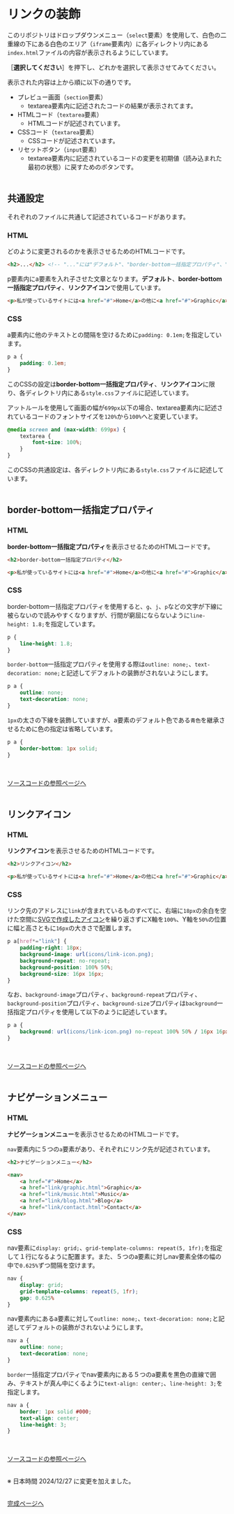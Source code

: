 # リンクの装飾

このリポジトリはドロップダウンメニュー（`select`要素）を使用して、白色の二重線の下にある白色のエリア（`iframe`要素内）に各ディレクトリ内にある`index.html`ファイルの内容が表示されるようにしています。

［**選択してください**］を押下し、どれかを選択して表示させてみてください。

表示された内容は上から順に以下の通りです。

- プレビュー画面（`section`要素）
    - textarea要素内に記述されたコードの結果が表示されてます。
- HTMLコード（`textarea`要素）
    - HTMLコードが記述されています。
- CSSコード（`textarea`要素）
    - CSSコードが記述されています。
- リセットボタン（`input`要素）
    - textarea要素内に記述されているコードの変更を初期値（読み込まれた最初の状態）に戻すためのボタンです。
<br><br>

## 共通設定

それぞれのファイルに共通して記述されているコードがあります。

### HTML

どのように変更されるのかを表示させるためのHTMLコードです。

```html
<h2>...</h2> <!-- "..."には"デフォルト"、"border-bottom一括指定プロパティ"、"リンクアイコン"、"ナビゲーションメニュー"と記述されています -->
```

p要素内にa要素を入れ子させた文章となります。**デフォルト**、**border-bottom一括指定プロパティ**、**リンクアイコン**で使用しています。

```html
<p>私が使っているサイトには<a href="#">Home</a>の他に<a href="#">Graphic</a>、<a href="#">Music</a>、<a href="#">Blog</a>、<a href="#">Contact</a>といったリンクがあります。</p>
```

### CSS

a要素内に他のテキストとの間隔を空けるために`padding: 0.1em;`を指定しています。

```css
p a {
    padding: 0.1em;
}
```

このCSSの設定は**border-bottom一括指定プロパティ**、**リンクアイコン**に限り、各ディレクトリ内にある`style.css`ファイルに記述しています。

アットルールを使用して画面の幅が`699px`以下の場合、textarea要素内に記述されているコードのフォントサイズを`120%`から`100%`へと変更しています。 

```css
@media screen and (max-width: 699px) {
    textarea {
        font-size: 100%;
    }
}
```

このCSSの共通設定は、各ディレクトリ内にある`style.css`ファイルに記述しています。
<br><br>

## border-bottom一括指定プロパティ

### HTML

**border-bottom一括指定プロパティ**を表示させるためのHTMLコードです。

```html
<h2>border-bottom一括指定プロパティ</h2>

<p>私が使っているサイトには<a href="#">Home</a>の他に<a href="#">Graphic</a>、<a href="#">Music</a>、<a href="#">Blog</a>、<a href="#">Contact</a>といったリンクがあります。</p>
```

### CSS

border-bottom一括指定プロパティを使用すると、`g`、`j`、`p`などの文字が下線に被らないので読みやすくなりますが、行間が窮屈にならないように`line-height: 1.8;`を指定しています。

```css
p {
    line-height: 1.8;
}
```

`border-bottom`一括指定プロパティを使用する際は`outline: none;`、`text-decoration: none;`と記述してデフォルトの装飾がされないようにします。

```css
p a {
    outline: none;
    text-decoration: none;
}
```

`1px`の太さの下線を装飾していますが、a要素のデフォルト色である`青色`を継承させるために色の指定は省略しています。

```css
p a {
    border-bottom: 1px solid;
}
```
<br>

[ソースコードの参照ページへ](border-bottom/index.html "border-bottom/index.html")
<br><br>

## リンクアイコン

### HTML

**リンクアイコン**を表示させるためのHTMLコードです。

```html
<h2>リンクアイコン</h2>

<p>私が使っているサイトには<a href="#">Home</a>の他に<a href="#">Graphic</a>、<a href="#">Music</a>、<a href="#">Blog</a>、<a href="#">Contact</a>といったリンクがあります。</p>
```

### CSS

リンク先のアドレスに`link`が含まれているものすべてに、右端に`18px`の余白を空けた空間に[SVGで作成したアイコン](link-icon/icons/link-icon.png "link-icon/icons/link-icon.png")を繰り返さずにX軸を`100%`、Y軸を`50%`の位置に幅と高さともに`16px`の大きさで配置します。

```css
p a[href*="link"] {
    padding-right: 18px;
    background-image: url(icons/link-icon.png);
    background-repeat: no-repeat;
    background-position: 100% 50%;
    background-size: 16px 16px;
}
```

なお、`background-image`プロパティ、`background-repeat`プロパティ、`background-position`プロパティ、`background-size`プロパティは`background`一括指定プロパティを使用して以下のように記述しています。

```css
p a {
    background: url(icons/link-icon.png) no-repeat 100% 50% / 16px 16px;
}
```
<br>

[ソースコードの参照ページへ](link-icon/index.html "link-icon/index.html")
<br><br>

## ナビゲーションメニュー

### HTML

**ナビゲーションメニュー**を表示させるためのHTMLコードです。

`nav`要素内に５つの`a`要素があり、それぞれにリンク先が記述されています。

```html
<h2>ナビゲーションメニュー</h2>

<nav>
    <a href="#">Home</a>
    <a href="link/graphic.html">Graphic</a>
    <a href="link/music.html">Music</a>
    <a href="link/blog.html">Blog</a>
    <a href="link/contact.html">Contact</a>
</nav>
```

### CSS

nav要素に`display: grid;`、`grid-template-columns: repeat(5, 1fr);`を指定して１行になるように配置ます。また、５つのa要素に対しnav要素全体の幅の中で`0.625%`ずつ間隔を空けます。

```css
nav {
    display: grid;
    grid-template-columns: repeat(5, 1fr);
    gap: 0.625%
}
```

nav要素内にあるa要素に対して`outline: none;`、`text-decoration: none;`と記述してデフォルトの装飾がされないようにします。

```css
nav a {
    outline: none;
    text-decoration: none;
}
```

`border`一括指定プロパティでnav要素内にある５つのa要素を黒色の直線で囲み、テキストが真ん中にくるように`text-align: center;`、`line-height: 3;`を指定します。

```css
nav a {
    border: 1px solid #000;
    text-align: center;
    line-height: 3;
}
```
<br>

[ソースコードの参照ページへ](navigation/index.html "navigation/index.html")
<br><br>

※ 日本時間 2024/12/27 に変更を加えました。
<br><br>

[完成ページへ](https://yscyber.github.io/link-decoration/ "https://yscyber.github.io/link-decoration/")
